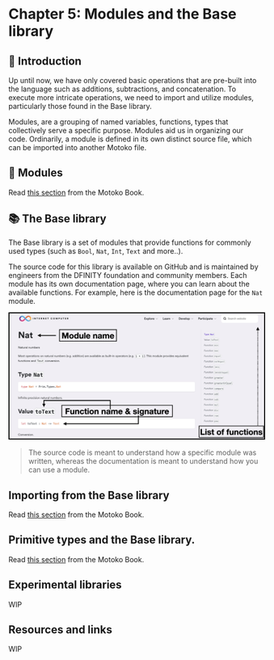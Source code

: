 # Chapter 5: Modules and the Base library
## 👋 Introduction
Up until now, we have only covered basic operations that are pre-built into the language such as additions, subtractions, and concatenation. To execute more intricate operations, we need to import and utilize modules, particularly those found in the Base library.

Modules, are a grouping of named variables, functions, types that collectively serve a specific purpose. Modules aid us in organizing our code. Ordinarily, a module is defined in its own distinct source file, which can be imported into another Motoko file.
## 🧩 Modules 
Read [this section]() from the Motoko Book.
## 📚 The Base library 
The Base library is a set of modules that provide functions for commonly used types (such as `Bool`, `Nat`, `Int`, `Text` and more..).

The source code for this library is available on GitHub and is maintained by engineers from the DFINITY foundation and community members.
Each module has its own documentation page, where you can learn about the available functions. For example, here is the documentation page for the `Nat` module.

<p align="center"> <img src="./assets/chapter-6/base_library_nat.png" width="800px" style="border: 2px solid black;"></p>
<p align="center">  </p>

> The source code is meant to understand how a specific module was written, whereas the documentation is meant to understand how you can use a module.
## Importing from the Base library
Read [this section](https://olm72-siaaa-aaaal-qbtpa-cai.ic0.app/base-library.html#importing-from-the-base-library) from the Motoko Book.
## Primitive types and the Base library.
Read [this section](https://olm72-siaaa-aaaal-qbtpa-cai.ic0.app/base-library/primitive-types.html) from the Motoko Book.
## Experimental libraries
WIP
## Resources and links
WIP
